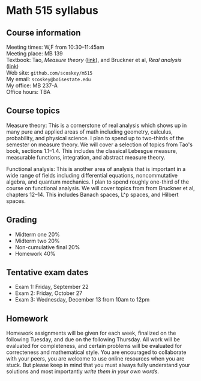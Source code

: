 # Math 515 syllabus

## Course information

Meeting times: W,F from 10:30&ndash;11:45am  
Meeting place: MB 139  
Textbook: Tao, *Measure theory* ([link](http://terrytao.files.wordpress.com/2012/12/gsm-126-tao5-measure-book.pdf)), and Bruckner et al, *Real analysis* ([link](http://classicalrealanalysis.info/documents/BBT-AlllChapters-Landscape.pdf))  
Web site: `github.com/scoskey/m515`  
My email: `scoskey@boisestate.edu`  
My office: MB 237-A  
Office hours: TBA

## Course topics

Measure theory: This is a cornerstone of real analysis which shows up in many pure and applied areas of math including geometry, calculus, probability, and physical science. I plan to spend up to two-thirds of the semester on measure theory. We will cover a selection of topics from Tao's book, sections 1.1&ndash;1.4. This includes the classical Lebesgue measure, measurable functions, integration, and abstract measure theory.

Functional analysis: This is another area of analysis that is important in a wide range of fields including differential equations, noncommutative algebra, and quantum mechanics. I plan to spend roughly one-third of the course on functional analysis. We will cover topics from from Bruckner et al, chapters 12&ndash;14. This includes Banach spaces, L^p spaces, and Hilbert spaces.

## Grading

* Midterm one 20%
* Midterm two 20%
* Non-cumulative final 20%
* Homework 40%

## Tentative exam dates

* Exam 1: Friday, September 22
* Exam 2: Friday, October 27
* Exam 3: Wednesday, December 13 from 10am to 12pm

## Homework

Homework assignments will be given for each week, finalized on the following Tuesday, and due on the following Thursday. All work will be evaluated for completeness, and certain problems will be evaluated for correcteness and mathematical style. You are encouraged to collaborate with your peers, you are welcome to use online resources when you are stuck. But please keep in mind that you must always fully understand your solutions and most importantly *write them in your own words*.
